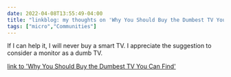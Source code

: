 ```yaml
---
date: 2022-04-08T13:55:49-04:00
title: "linkblog: my thoughts on 'Why You Should Buy the Dumbest TV You Can Find'"
tags: ["micro","Communities"]
---
```

If I can help it, I will never buy a smart TV. I appreciate the suggestion to consider a monitor as a dumb TV.
 
[link to 'Why You Should Buy the Dumbest TV You Can Find'](https://lifehacker.com/why-you-should-buy-the-dumbest-tv-you-can-find-1848768646)
